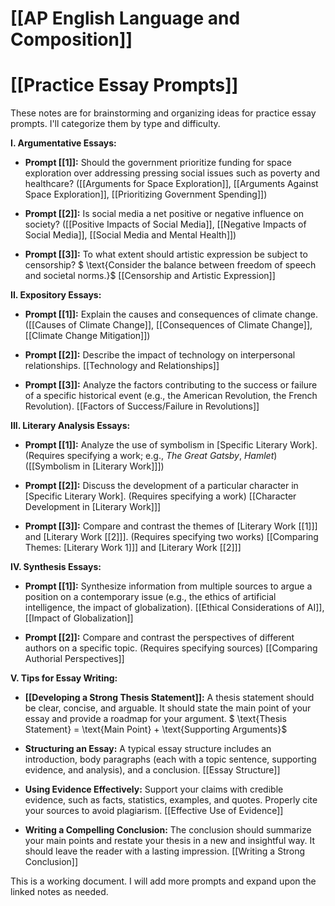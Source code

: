 # [[AP English Language and Composition]]
# [[Practice Essay Prompts]]

These notes are for brainstorming and organizing ideas for practice essay prompts.  I'll categorize them by type and difficulty.

**I. Argumentative Essays:**

* **Prompt [[1]]:**  Should the government prioritize funding for space exploration over addressing pressing social issues such as poverty and healthcare?  ([[Arguments for Space Exploration]], [[Arguments Against Space Exploration]], [[Prioritizing Government Spending]])

* **Prompt [[2]]:**  Is social media a net positive or negative influence on society?  ([[Positive Impacts of Social Media]], [[Negative Impacts of Social Media]], [[Social Media and Mental Health]])

* **Prompt [[3]]:** To what extent should artistic expression be subject to censorship? $ \text{Consider the balance between freedom of speech and societal norms.}$ [[Censorship and Artistic Expression]]


**II. Expository Essays:**

* **Prompt [[1]]:** Explain the causes and consequences of climate change.  ([[Causes of Climate Change]], [[Consequences of Climate Change]], [[Climate Change Mitigation]])

* **Prompt [[2]]:** Describe the impact of technology on interpersonal relationships. [[Technology and Relationships]]

* **Prompt [[3]]:** Analyze the factors contributing to the success or failure of a specific historical event (e.g., the American Revolution, the French Revolution). [[Factors of Success/Failure in Revolutions]]


**III. Literary Analysis Essays:**

* **Prompt [[1]]:** Analyze the use of symbolism in [Specific Literary Work].  (Requires specifying a work;  e.g., *The Great Gatsby*, *Hamlet*)  ([[Symbolism in [Literary Work]]])

* **Prompt [[2]]:**  Discuss the development of a particular character in [Specific Literary Work]. (Requires specifying a work) [[Character Development in [Literary Work]]]

* **Prompt [[3]]:**  Compare and contrast the themes of [Literary Work [[1]]] and [Literary Work [[2]]]. (Requires specifying two works) [[Comparing Themes: [Literary Work 1]]] and [Literary Work [[2]]]


**IV.  Synthesis Essays:**

* **Prompt [[1]]:** Synthesize information from multiple sources to argue a position on a contemporary issue (e.g., the ethics of artificial intelligence, the impact of globalization). [[Ethical Considerations of AI]], [[Impact of Globalization]]

* **Prompt [[2]]:**  Compare and contrast the perspectives of different authors on a specific topic. (Requires specifying sources) [[Comparing Authorial Perspectives]]


**V.  Tips for Essay Writing:**

* **[[Developing a Strong Thesis Statement]]:**  A thesis statement should be clear, concise, and arguable. It should state the main point of your essay and provide a roadmap for your argument. $ \text{Thesis Statement} = \text{Main Point} + \text{Supporting Arguments}$

* **Structuring an Essay:**  A typical essay structure includes an introduction, body paragraphs (each with a topic sentence, supporting evidence, and analysis), and a conclusion. [[Essay Structure]]

* **Using Evidence Effectively:**  Support your claims with credible evidence, such as facts, statistics, examples, and quotes.  Properly cite your sources to avoid plagiarism. [[Effective Use of Evidence]]

* **Writing a Compelling Conclusion:**  The conclusion should summarize your main points and restate your thesis in a new and insightful way.  It should leave the reader with a lasting impression. [[Writing a Strong Conclusion]]


This is a working document.  I will add more prompts and expand upon the linked notes as needed.

